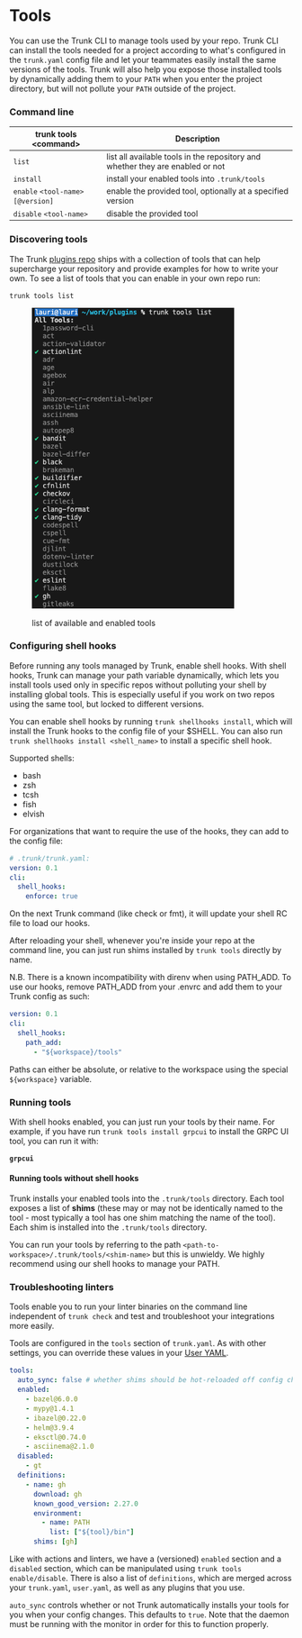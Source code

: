 # Tools

You can use the Trunk CLI to manage tools used by your repo. Trunk CLI can install the tools needed for a project according to what's configured in the `trunk.yaml` config file and let your teammates easily install the same versions of the tools. Trunk will also help you expose those installed tools by dynamically adding them to your `PATH` when you enter the project directory, but will not pollute your `PATH` outside of the project.

### Command line

| trunk tools \<command>           | Description                                                                    |
| -------------------------------- | ------------------------------------------------------------------------------ |
| `list`                           | list all available tools in the repository and whether they are enabled or not |
| `install`                        | install your enabled tools into `.trunk/tools`                                 |
| `enable` `<tool-name>[@version]` | enable the provided tool, optionally at a specified version                    |
| `disable` `<tool-name>`          | disable the provided tool                                                      |

### Discovering tools

The Trunk [plugins repo](https://github.com/trunk-io/plugins) ships with a collection of tools that can help supercharge your repository and provide examples for how to write your own. To see a list of tools that you can enable in your own repo run:

```shell
trunk tools list
```

<figure><img src="../../../.gitbook/assets/image (17).png" alt=""><figcaption><p>list of available and enabled tools</p></figcaption></figure>

### Configuring shell hooks

Before running any tools managed by Trunk, enable shell hooks. With shell hooks, Trunk can manage your path variable dynamically, which lets you install tools used only in specific repos without polluting your shell by installing global tools. This is especially useful if you work on two repos using the same tool, but locked to different versions.

You can enable shell hooks by running `trunk shellhooks install`, which will install the Trunk hooks to the config file of your $SHELL. You can also run `trunk shellhooks install <shell_name>` to install a specific shell hook.

Supported shells:

* bash
* zsh
* tcsh
* fish
* elvish

For organizations that want to require the use of the hooks, they can add to the config file:

```yaml
# .trunk/trunk.yaml:
version: 0.1
cli:
  shell_hooks:
    enforce: true
```

On the next Trunk command (like check or fmt), it will update your shell RC file to load our hooks.

After reloading your shell, whenever you're inside your repo at the command line, you can just run shims installed by `trunk tools` directly by name.

N.B. There is a known incompatibility with direnv when using PATH\_ADD. To use our hooks, remove PATH\_ADD from your .envrc and add them to your Trunk config as such:

```yaml
version: 0.1
cli:
  shell_hooks:
    path_add:
      - "${workspace}/tools"
```

Paths can either be absolute, or relative to the workspace using the special `${workspace}` variable.

### Running tools

With shell hooks enabled, you can just run your tools by their name. For example, if you have run `trunk tools install grpcui` to install the GRPC UI tool, you can run it with:

<pre><code><strong>grpcui 
</strong></code></pre>

#### Running tools without shell hooks

Trunk installs your enabled tools into the `.trunk/tools` directory. Each tool exposes a list of **shims** (these may or may not be identically named to the tool - most typically a tool has one shim matching the name of the tool). Each shim is installed into the `.trunk/tools` directory.

You can run your tools by referring to the path `<path-to-workspace>/.trunk/tools/<shim-name>` but this is unwieldy. We highly recommend using our shell hooks to manage your PATH.

### Troubleshooting linters

Tools enable you to run your linter binaries on the command line independent of `trunk check` and test and troubleshoot your integrations more easily.

Tools are configured in the `tools` section of `trunk.yaml`. As with other settings, you can override these values in your [User YAML](../configuration/per-user-overrides.md).

```yaml
tools:
  auto_sync: false # whether shims should be hot-reloaded off config changes.
  enabled:
    - bazel@6.0.0
    - mypy@1.4.1
    - ibazel@0.22.0
    - helm@3.9.4
    - eksctl@0.74.0
    - asciinema@2.1.0
  disabled:
    - gt
  definitions:
    - name: gh
      download: gh
      known_good_version: 2.27.0
      environment:
        - name: PATH
          list: ["${tool}/bin"]
      shims: [gh]
```

Like with actions and linters, we have a (versioned) `enabled` section and a `disabled` section, which can be manipulated using `trunk tools enable/disable`. There is also a list of `definitions`, which are merged across your `trunk.yaml`, `user.yaml`, as well as any plugins that you use.

`auto_sync` controls whether or not Trunk automatically installs your tools for you when your config changes. This defaults to `true`. Note that the daemon must be running with the monitor in order for this to function properly.
